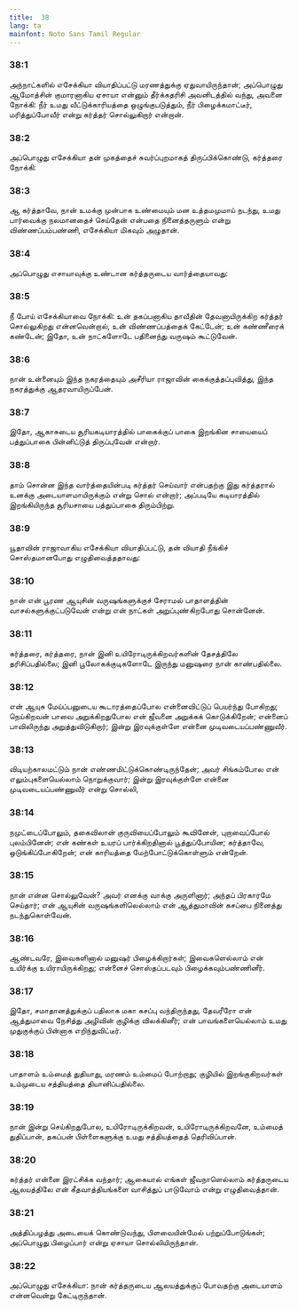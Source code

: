```yaml
---
title:  38
lang: ta
mainfont: Noto Sans Tamil Regular
---
```


###  38:1

அந்நாட்களில் எசேக்கியா வியாதிப்பட்டு மரணத்துக்கு ஏதுவாயிருந்தான்; அப்பொழுது ஆமோத்சின் குமாரனாகிய ஏசாயா என்னும் தீர்க்கதரிசி அவனிடத்தில் வந்து, அவனை நோக்கி: நீர் உமது வீட்டுக்காரியத்தை ஒழுங்குபடுத்தும், நீர் பிழைக்கமாட்டீர், மரித்துப்போவீர் என்று கர்த்தர் சொல்லுகிறார் என்றான்.

###  38:2

அப்பொழுது எசேக்கியா தன் முகத்தைச் சுவர்ப்புறமாகத் திருப்பிக்கொண்டு, கர்த்தரை நோக்கி:

###  38:3

ஆ கர்த்தாவே, நான் உமக்கு முன்பாக உண்மையும் மன உத்தமமுமாய் நடந்து, உமது பார்வைக்கு நலமானதைச் செய்தேன் என்பதை நினைத்தருளும் என்று விண்ணப்பம்பண்ணி, எசேக்கியா மிகவும் அழுதான்.

###  38:4

அப்பொழுது எசாயாவுக்கு உண்டான கர்த்தருடைய வார்த்தையாவது:

###  38:5

நீ போய் எசேக்கியாவை நோக்கி: உன் தகப்பனாகிய தாவீதின் தேவனாயிருக்கிற கர்த்தர் சொல்லுகிறது என்னவென்றால், உன் விண்ணப்பத்தைக் கேட்டேன்; உன் கண்ணீரைக் கண்டேன்; இதோ, உன் நாட்களோடே பதினைந்து வருஷம் கூட்டுவேன்.

###  38:6

நான் உன்னையும் இந்த நகரத்தையும் அசீரியா ராஜாவின் கைக்குத்தப்புவித்து, இந்த நகரத்துக்கு ஆதரவாயிருப்பேன்.

###  38:7

இதோ, ஆகாசுடைய சூரியகடியாரத்தில் பாகைக்குப் பாகை இறங்கின சாயையைப் பத்துப்பாகை பின்னிட்டுத் திருப்புவேன் என்றார்.

###  38:8

தாம் சொன்ன இந்த வார்த்தையின்படி கர்த்தர் செய்வார் என்பதற்கு இது கர்த்தரால் உனக்கு அடையாளமாயிருக்கும் என்று சொல் என்றார்; அப்படியே கடியாரத்தில் இறங்கியிருந்த சூரியசாயை பத்துப்பாகை திரும்பிற்று.

###  38:9

யூதாவின் ராஜாவாகிய எசேக்கியா வியாதிப்பட்டு, தன் வியாதி நீங்கிச் சொஸ்தமானபோது எழுதிவைத்ததாவது:

###  38:10

நான் என் பூரண ஆயுசின் வருஷங்களுக்குச் சேராமல் பாதாளத்தின் வாசல்களுக்குட்படுவேன் என்று என் நாட்கள் அறுப்புண்கிறபோது சொன்னேன்.

###  38:11

கர்த்தரை, கர்த்தரை, நான் இனி உயிரோடிருக்கிறவர்களின் தேசத்திலே தரிசிப்பதில்லை; இனி பூலோகக்குடிகளோடே இருந்து மனுஷரை நான் காண்பதில்லை.

###  38:12

என் ஆயுசு மேய்ப்பனுடைய கூடாரத்தைப்போல என்னைவிட்டுப் பெயர்ந்து போகிறது; நெய்கிறவன் பாவை அறுக்கிறதுபோல என் ஜீவனை அறுக்கக் கொடுக்கிறேன்; என்னைப் பாவிலிருந்து அறுத்துவிடுகிறார்; இன்று இரவுக்குள்ளே என்னை முடிவடையப்பண்ணுவீர்.

###  38:13

விடியற்காலமட்டும் நான் எண்ணமிட்டுக்கொண்டிருந்தேன்; அவர் சிங்கம்போல என் எலும்புகளையெல்லாம் நொறுக்குவார்; இன்று இரவுக்குள்ளே என்னை முடிவடையப்பண்ணுவீர் என்று சொல்லி,

###  38:14

நமுட்டைப்போலும், தகைவிலான் குருவியைப்போலும் கூவினேன், புறாவைப்போல் புலம்பினேன்; என் கண்கள் உயரப் பார்க்கிறதினால் பூத்துப்போயின; கர்த்தாவே, ஒடுங்கிப்போகிறேன்; என் காரியத்தை மேற்போட்டுக்கொள்ளும் என்றேன்.

###  38:15

நான் என்ன சொல்லுவேன்? அவர் எனக்கு வாக்கு அருளினார்; அந்தப் பிரகாரமே செய்தார்; என் ஆயுசின் வருஷங்களிலெல்லாம் என் ஆத்துமாவின் கசப்பை நினைத்து நடந்துகொள்வேன்.

###  38:16

ஆண்டவரே, இவைகளினால் மனுஷர் பிழைக்கிறார்கள்; இவைகளெல்லாம் என் உயிர்க்கு உயிராயிருக்கிறது; என்னைச் சொஸ்தப்படவும் பிழைக்கவும்பண்ணினீர்.

###  38:17

இதோ, சமாதானத்துக்குப் பதிலாக மகா கசப்பு வந்திருந்தது, தேவரீரோ என் ஆத்துமாவை நேசித்து அழிவின் குழிக்கு விலக்கினீர்; என் பாவங்களையெல்லாம் உமது முதுகுக்குப் பின்னாக எறிந்துவிட்டீர்.

###  38:18

பாதாளம் உம்மைத் துதியாது, மரணம் உம்மைப் போற்றாது; குழியில் இறங்குகிறவர்கள் உம்முடைய சத்தியத்தை தியானிப்பதில்லை.

###  38:19

நான் இன்று செய்கிறதுபோல, உயிரோடிருக்கிறவன், உயிரோடிருக்கிறவனே, உம்மைத் துதிப்பான், தகப்பன் பிள்ளைகளுக்கு உமது சத்தியத்தைத் தெரிவிப்பான்.

###  38:20

கர்த்தர் என்னை இரட்சிக்க வந்தார்; ஆகையால் எங்கள் ஜீவநாளெல்லாம் கர்த்தருடைய ஆலயத்திலே என் கீதவாத்தியங்களை வாசித்துப் பாடுவோம் என்று எழுதிவைத்தான்.

###  38:21

அத்திப்பழத்து அடையைக் கொண்டுவந்து, பிளவையின்மேல் பற்றுப்போடுங்கள்; அப்பொழுது பிழைப்பார் என்று ஏசாயா சொல்லியிருந்தான்.

###  38:22

அப்பொழுது எசேக்கியா: நான் கர்த்தருடைய ஆலயத்துக்குப் போவதற்கு அடையாளம் என்னவென்று கேட்டிருந்தான்.

